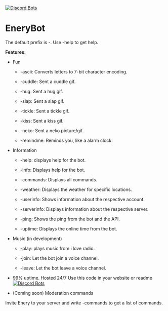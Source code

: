 [![Discord Bots](https://discordbots.org/api/widget/567361492287094784.svg)](https://discordbots.org/bot/567361492287094784)


# EneryBot
The default prefix is -. Use -help to get help.


**Features:**


- Fun


     - -ascii: Converts letters to 7-bit character encoding.
    
    
     - -cuddle: Sent a cuddle gif.
    
    
     - -hug: Sent a hug gif.
     
     
     - -slap: Sent a slap gif.
     
     
     - -tickle: Sent a tickle gif.
     
     
     - -kiss: Sent a kiss gif.
     
     
     - -neko: Sent a neko picture/gif.
     
     
     - -remindme: Reminds you, like a alarm clock.
     
     
- Information


     - -help: displays help for the bot.
    
    
     - -info: Displays help for the bot.
     
     
     - -commands: Displays all commands.
    
    
     - -weather: Displays the weather for specific locations.
    

     - -userinfo: Shows information about the respective account.
     
     
     - -serverinfo: Displays information about the respective server.
     
     
     - -ping: Shows the ping from the bot and the API.
     
     
     - -uptime: Displays the online time from the bot.
     
     
- Music (in development)


     - -play: plays music from i love radio.


     - -join: Let the bot join a voice channel.
     
     
     - -leave: Let the bot leave a voice channel.
     
     
- 99% uptime. Hosted 24/7 Use this code in your website or readme
[![Discord Bots](https://discordbots.org/api/widget/status/567361492287094784.svg?noavatar=true)](https://discordbots.org/bot/567361492287094784)


- (Coming soon) Moderation commands

Invite Enery to your server and write -commands to get a list of commands.

